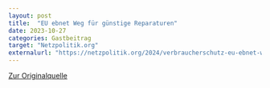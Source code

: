 ```yaml
---
layout: post
title:  "EU ebnet Weg für günstige Reparaturen"
date: 2023-10-27
categories: Gastbeitrag
target: "Netzpolitik.org"
externalurl: "https://netzpolitik.org/2024/verbraucherschutz-eu-ebnet-weg-fuer-guenstige-reparaturen/"
---
```


<a href="https://netzpolitik.org/2024/verbraucherschutz-eu-ebnet-weg-fuer-guenstige-reparaturen/" target="_blank">Zur Originalquelle</a>
